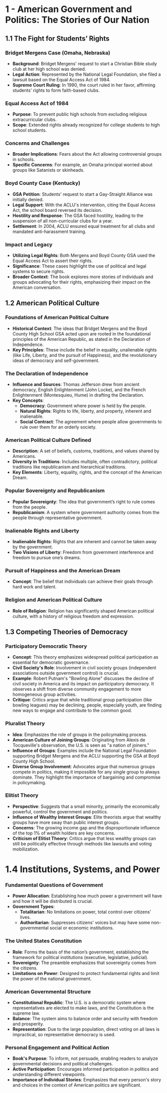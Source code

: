 # 1 - American Government and Politics: The Stories of Our Nation

## 1.1 The Fight for Students’ Rights

### Bridget Mergens Case (Omaha, Nebraska)
- **Background**: Bridget Mergens' request to start a Christian Bible study club at her high school was denied.
- **Legal Action**: Represented by the National Legal Foundation, she filed a lawsuit based on the Equal Access Act of 1984.
- **Supreme Court Ruling**: In 1990, the court ruled in her favor, affirming students' rights to form faith-based clubs.

### Equal Access Act of 1984
- **Purpose**: To prevent public high schools from excluding religious extracurricular clubs.
- **Scope**: Extended rights already recognized for college students to high school students.

### Concerns and Challenges
- **Broader Implications**: Fears about the Act allowing controversial groups in schools.
- **Specific Concerns**: For example, an Omaha principal worried about groups like Satanists or skinheads.

### Boyd County Case (Kentucky)
- **GSA Petition**: Students' request to start a Gay-Straight Alliance was initially denied.
- **Legal Support**: With the ACLU's intervention, citing the Equal Access Act, the school board reversed its decision.
- **Hostility and Response**: The GSA faced hostility, leading to the suspension of all non-curricular clubs for a year.
- **Settlement**: In 2004, ACLU ensured equal treatment for all clubs and mandated anti-harassment training.

### Impact and Legacy
- **Utilizing Legal Rights**: Both Mergens and Boyd County GSA used the Equal Access Act to assert their rights.
- **Significance**: These cases highlight the use of political and legal systems to secure rights.
- **Broader Context**: The book explores more stories of individuals and groups advocating for their rights, emphasizing their impact on the American conversation.

## 1.2 American Political Culture

### Foundations of American Political Culture
- **Historical Context**: The ideas that Bridget Mergens and the Boyd County High School GSA acted upon are rooted in the foundational principles of the American Republic, as stated in the Declaration of Independence.
- **Key Principles**: These include the belief in equality, unalienable rights (like Life, Liberty, and the pursuit of Happiness), and the revolutionary ideas of democracy and self-government.

### The Declaration of Independence
- **Influence and Sources**: Thomas Jefferson drew from ancient democracy, English Enlightenment (John Locke), and the French Enlightenment (Montesquieu, Hume) in drafting the Declaration.
- **Key Concepts**:
    - **Democracy**: Government where power is held by the people.
    - **Natural Rights**: Rights to life, liberty, and property, inherent and inalienable.
    - **Social Contract**: The agreement where people allow governments to rule over them for an orderly society.

### American Political Culture Defined
- **Description**: A set of beliefs, customs, traditions, and values shared by Americans.
- **Diversity in Traditions**: Includes multiple, often contradictory, political traditions like republicanism and hierarchical traditions.
- **Key Elements**: Liberty, equality, rights, and the concept of the American Dream.

### Popular Sovereignty and Republicanism
- **Popular Sovereignty**: The idea that government’s right to rule comes from the people.
- **Republicanism**: A system where government authority comes from the people through representative government.

### Inalienable Rights and Liberty
- **Inalienable Rights**: Rights that are inherent and cannot be taken away by the government.
- **Two Visions of Liberty**: Freedom from government interference and freedom to pursue one’s dreams.

### Pursuit of Happiness and the American Dream
- **Concept**: The belief that individuals can achieve their goals through hard work and talent.

### Religion and American Political Culture
- **Role of Religion**: Religion has significantly shaped American political culture, with a history of religious freedom and expression.

## 1.3 Competing Theories of Democracy

### Participatory Democratic Theory
- **Concept**: This theory emphasizes widespread political participation as essential for democratic governance.
- **Civil Society's Role**: Involvement in civil society groups (independent associations outside government control) is crucial.
- **Example**: Robert Putnam's "Bowling Alone" discusses the decline of civil society in America and its impact on participatory democracy. It observes a shift from diverse community engagement to more homogeneous group activities.
- **Critique**: Critics argue that while traditional group participation (like bowling leagues) may be declining, people, especially youth, are finding new ways to engage and contribute to the common good.

### Pluralist Theory
- **Idea**: Emphasizes the role of groups in the policymaking process.
- **American Culture of Joining Groups**: Originating from Alexis de Tocqueville's observation, the U.S. is seen as "a nation of joiners."
- **Influence of Groups**: Examples include the National Legal Foundation supporting Bridget Mergens and the ACLU supporting the GSA at Boyd County High School.
- **Diverse Group Involvement**: Advocates argue that numerous groups compete in politics, making it impossible for any single group to always dominate. They highlight the importance of bargaining and compromise in policymaking.

### Elitist Theory
- **Perspective**: Suggests that a small minority, primarily the economically powerful, control the government and politics.
- **Influence of Wealthy Interest Groups**: Elite theorists argue that wealthy groups have more sway than public interest groups.
- **Concerns**: The growing income gap and the disproportionate influence of the top 1% of wealth holders are key concerns.
- **Criticism of Elitist Theory**: Critics argue that less wealthy groups can still be politically effective through methods like lawsuits and voting mobilization.

# 1.4 Institutions, Systems, and Power

### Fundamental Questions of Government
- **Power Allocation**: Establishing how much power a government will have and how it will be distributed is crucial.
- **Government Types**:
    - **Totalitarian**: No limitations on power, total control over citizens' lives.
    - **Authoritarian**: Suppresses citizens' voices but may have some non-governmental social or economic institutions.

### The United States Constitution
- **Role**: Forms the basis of the nation’s government, establishing the framework for political institutions (executive, legislative, judicial).
- **Sovereignty**: The preamble emphasizes that sovereignty comes from the citizens.
- **Limitations on Power**: Designed to protect fundamental rights and limit the power of the national government.

### American Governmental Structure
- **Constitutional Republic**: The U.S. is a democratic system where representatives are elected to make laws, and the Constitution is the supreme law.
- **Balance**: The system aims to balance order and security with freedom and prosperity.
- **Representation**: Due to the large population, direct voting on all laws is impractical, so representative democracy is used.

### Personal Engagement and Political Action
- **Book's Purpose**: To inform, not persuade, enabling readers to analyze governmental decisions and political challenges.
- **Active Participation**: Encourages informed participation in politics and understanding different viewpoints.
- **Importance of Individual Stories**: Emphasizes that every person's story and choices in the context of American politics are significant.
